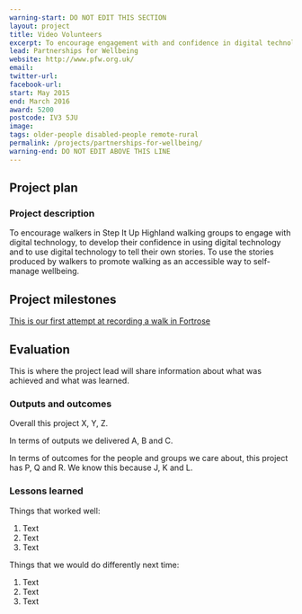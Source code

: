 ```yaml
---
warning-start: DO NOT EDIT THIS SECTION
layout: project
title: Video Volunteers
excerpt: To encourage engagement with and confidence in digital technology
lead: Partnerships for Wellbeing
website: http://www.pfw.org.uk/
email: 
twitter-url: 
facebook-url: 
start: May 2015
end: March 2016
award: 5200
postcode: IV3 5JU
image:
tags: older-people disabled-people remote-rural
permalink: /projects/partnerships-for-wellbeing/
warning-end: DO NOT EDIT ABOVE THIS LINE
---
```


## Project plan

### Project description

To encourage walkers in Step It Up Highland walking groups to engage with digital technology, to develop their confidence in using digital technology and to use digital technology to tell their own stories. To use the stories produced by walkers to promote walking as an accessible way to self-manage wellbeing.


## Project milestones


[This is our first attempt at recording a walk in Fortrose](https://www.youtube.com/watch?v=-DL-L1MrYEU&feature=youtu.be)


## Evaluation

This is where the project lead will share information about what was achieved and what was learned.

### Outputs and outcomes

Overall this project X, Y, Z.

In terms of outputs we delivered A, B and C.

In terms of outcomes for the people and groups we care about, this project has P, Q and R. We know this because J, K and L.

### Lessons learned

Things that worked well:

1. Text
2. Text
3. Text

Things that we would do differently next time:

1. Text
2. Text
3. Text
